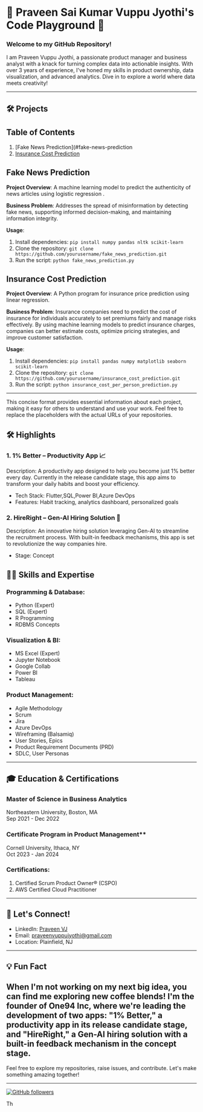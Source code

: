 # 🚀 Praveen Sai Kumar Vuppu Jyothi's Code Playground 🌟

### Welcome to my GitHub Repository!

I am Praveen Vuppu Jyothi, a passionate product manager and business analyst with a knack for turning complex data into actionable insights. With over 3 years of experience,
I've honed my skills in product ownership, data visualization, and advanced analytics. Dive in to explore a world where data meets creativity!

---
## 🛠️ Projects

## Table of Contents

1. [Fake News Prediction](#fake-news-prediction
2. [Insurance Cost Prediction](#insurance-cost-prediction)

## Fake News Prediction

**Project Overview**: 
A machine learning model to predict the authenticity of news articles using logistic regression .

**Business Problem**: 
Addresses the spread of misinformation by detecting fake news, supporting informed decision-making, and maintaining information integrity.

**Usage**:
1. Install dependencies: `pip install numpy pandas nltk scikit-learn`
2. Clone the repository: `git clone https://github.com/yourusername/fake_news_prediction.git`
3. Run the script: `python fake_news_prediction.py`

## Insurance Cost Prediction

**Project Overview**: 
A Python program for insurance price prediction using linear regression.

**Business Problem**: 
Insurance companies need to predict the cost of insurance for individuals accurately to set premiums fairly and manage risks effectively. By using machine learning models to predict insurance charges, companies can better estimate costs, optimize pricing strategies, and improve customer satisfaction.

**Usage**:
1. Install dependencies: `pip install pandas numpy matplotlib seaborn scikit-learn`
2. Clone the repository: `git clone https://github.com/yourusername/insurance_cost_prediction.git`
3. Run the script: `python insurance_cost_per_person_prediction.py`

---

This concise format provides essential information about each project, making it easy for others to understand and use your work. Feel free to replace the placeholders with the actual URLs of your repositories.

## 🛠️ Highlights

### 1. 1% Better – Productivity App 📈
Description: A productivity app designed to help you become just 1% better every day. Currently in the release candidate stage, 
this app aims to transform your daily habits and boost your efficiency.
- Tech Stack: Flutter,SQL,Power BI,Azure DevOps
- Features: Habit tracking, analytics dashboard, personalized goals

### 2. HireRight – Gen-AI Hiring Solution 🤖
Description: An innovative hiring solution leveraging Gen-AI to streamline the recruitment process. 
With built-in feedback mechanisms, this app is set to revolutionize the way companies hire.
- Stage: Concept
  

## 🧑‍💻 Skills and Expertise

### Programming & Database:
- Python (Expert)
- SQL (Expert)
- R Programming
- RDBMS Concepts

### Visualization & BI:
- MS Excel (Expert)
- Jupyter Notebook
- Google Collab
- Power BI
- Tableau

### Product Management:
- Agile Methodology
- Scrum
- Jira
- Azure DevOps
- Wireframing (Balsamiq)
- User Stories, Epics
- Product Requirement Documents (PRD)
- SDLC, User Personas

---

## 🎓 Education & Certifications

### Master of Science in Business Analytics
Northeastern University, Boston, MA  
Sep 2021 - Dec 2022

### Certificate Program in Product Management**
Cornell University, Ithaca, NY  
Oct 2023 - Jan 2024

### Certifications:
1. Certified Scrum Product Owner® (CSPO)
2. AWS Certified Cloud Practitioner

---

## 🌟 Let's Connect!

- LinkedIn: [Praveen VJ](https://www.linkedin.com/in/praveen-sai-kumar-vj/)
- Email: [praveenvuppujyothi@gmail.com](mailto:praveenvuppujyothi@gmail.com)
- Location: Plainfield, NJ

---

## 💡 Fun Fact

When I'm not working on my next big idea, you can find me exploring new coffee blends! I'm the founder of One94 Inc, where we're leading the development of two apps: "1% Better," a productivity app in its release candidate stage, and "HireRight," a Gen-AI hiring solution with a built-in feedback mechanism in the concept stage.
---

Feel free to explore my repositories, raise issues, and contribute. Let's make something amazing together!

---

[![GitHub followers](https://img.shields.io/github/followers/your-github-username?style=social)](https://github.com/your-github-username)


 Th

